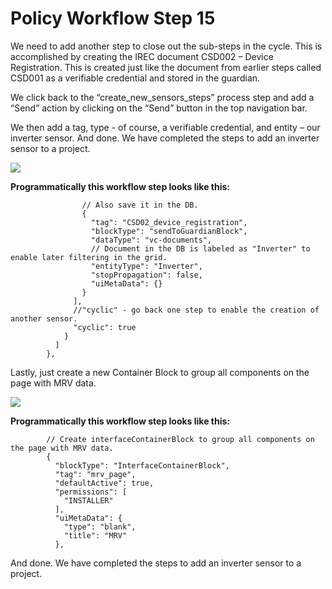 # Policy Workflow Step 15

We need to add another step to close out the sub-steps in the cycle. This is accomplished by creating the IREC document CSD002 – Device Registration. This is created just like the document from earlier steps called CSD001 as a verifiable credential and stored in the guardian.

We click back to the “create\_new\_sensors\_steps” process step and add a “Send” action by clicking on the “Send” button in the top navigation bar.

We then add a tag, type - of course, a verifiable credential, and entity – our inverter sensor. And done. We have completed the steps to add an inverter sensor to a project.

![](../.gitbook/assets/PW\_image\_21.png)

**Programmatically this workflow step looks like this:**

```
                // Also save it in the DB.
                {
                  "tag": "CSD02_device_registration",
                  "blockType": "sendToGuardianBlock",
                  "dataType": "vc-documents",
                  // Document in the DB is labeled as "Inverter" to enable later filtering in the grid.
                  "entityType": "Inverter",
                  "stopPropagation": false,
                  "uiMetaData": {}
                }
              ],
              //"cyclic" - go back one step to enable the creation of another sensor.
              "cyclic": true
            }
          ]
        },
```

Lastly, just create a new Container Block to group all components on the page with MRV data.

![](https://i.imgur.com/3Ggu3yV.png)

**Programmatically this workflow step looks like this:**

```
        // Create interfaceContainerBlock to group all components on the page with MRV data.
        {
          "blockType": "InterfaceContainerBlock",
          "tag": "mrv_page",
          "defaultActive": true,
          "permissions": [
            "INSTALLER"
          ],  
          "uiMetaData": {
            "type": "blank",
            "title": "MRV"
          },
```

And done. We have completed the steps to add an inverter sensor to a project.
